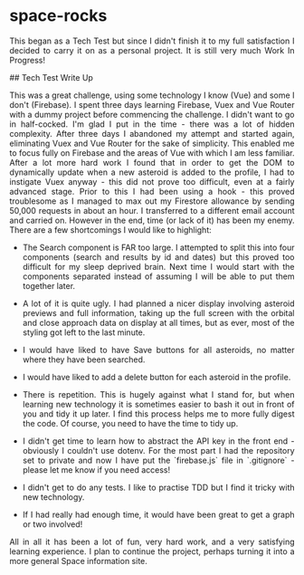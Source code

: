 # space-rocks
<p align="justify">This began as a Tech Test but since I didn't finish it to my full satisfaction I decided to carry it on as a personal project. It is still very much Work In Progress!</p>
## Tech Test Write Up
<p align="justify">
This was a great challenge, using some technology I know (Vue) and some I don't (Firebase). I spent three days learning Firebase, Vuex and Vue Router with a dummy project before commencing the challenge. I didn't want to go in half-cocked. I'm glad I put in the time - there was a lot of hidden complexity. After three days I abandoned my attempt and started again, eliminating Vuex and Vue Router for the sake of simplicity. This enabled me to focus fully on Firebase and the areas of Vue with which I am less familiar. After a lot more hard work I found that in order to get the DOM to dynamically update when a new asteroid is added to the profile, I had to instigate Vuex anyway - this did not prove too difficult, even at a fairly advanced stage. Prior to this I had been using a hook - this proved troublesome as I managed to max out my Firestore allowance by sending 50,000 requests in about an hour. I transferred to a different email account and carried on. However in the end, time (or lack of it) has been my enemy. There are a few shortcomings I would like to highlight:
</p>

* <p align="justify">The Search component is FAR too large. I attempted to split this into four components (search and results by id and dates) but this proved too difficult for my sleep deprived brain. Next time I would start with the components separated instead of assuming I will be able to put them together later.</p>
* <p align="justify">A lot of it is quite ugly. I had planned a nicer display involving asteroid previews and full information, taking up the full screen with the orbital and close approach data on display at all times, but as ever, most of the styling got left to the last minute.</p>
* <p align="justify">I would have liked to have Save buttons for all asteroids, no matter where they have been searched.</p>
* <p align="justify">I would have liked to add a delete button for each asteroid in the profile.</p>
* <p align="justify">There is repetition. This is hugely against what I stand for, but when learning new technology it is sometimes easier to bash it out in front of you and tidy it up later. I find this process helps me to more fully digest the code. Of course, you need to have the time to tidy up.</p>
* <p align="justify">I didn't get time to learn how to abstract the API key in the front end - obviously I couldn't use dotenv. For the most part I had the repository set to private and now I have put the `firebase.js` file in `.gitignore` - please let me know if you need access!</p>
* <p align="justify">I didn't get to do any tests. I like to practise TDD but I find it tricky with new technology.</p>
* <p align="justify">If I had really had enough time, it would have been great to get a graph or two involved!</p>

<p align="justify">All in all it has been a lot of fun, very hard work, and a very satisfying learning experience. I plan to continue the project, perhaps turning it into a more general Space information site.</p>

